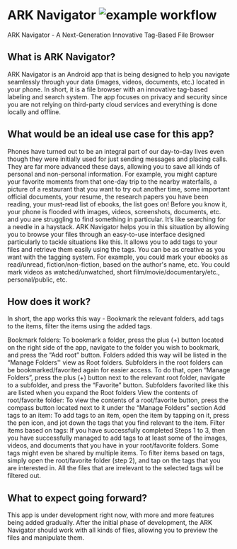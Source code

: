 **ARK Navigator** ![example workflow](https://github.com/kirillt/ark-navigator/actions/workflows/build.yml/badge.svg)
=================

ARK Navigator - A Next-Generation Innovative Tag-Based File Browser


What is ARK Navigator?
----------------------

ARK Navigator is an Android app that is being designed to help you navigate seamlessly through your data (images, videos, documents, etc.) located in your phone. In short, it is a file browser with an innovative tag-based labeling and search system. The app focuses on privacy and security since you are not relying on third-party cloud services and everything is done locally and offline.


What would be an ideal use case for this app?
---------------------------------------------

Phones have turned out to be an integral part of our day-to-day lives even though they were initially used for just sending messages and placing calls. They are far more advanced these days, allowing you to save all kinds of personal and non-personal information. For example, you might capture your favorite moments from that one-day trip to the nearby waterfalls, a picture of a restaurant that you want to try out another time, some important official documents, your resume, the research papers you have been reading, your must-read list of ebooks, the list goes on! Before you know it, your phone is flooded with images, videos, screenshots, documents, etc. and you are struggling to find something in particular. It’s like searching for a needle in a haystack. 
ARK Navigator helps you in this situation by allowing you to browse your files through an easy-to-use interface designed particularly to tackle situations like this. It allows you to add tags to your files and retrieve them easily using the tags.
You can be as creative as you want with the tagging system. For example, you could mark your ebooks as read/unread, fiction/non-fiction, based on the author's name, etc. You could mark videos as watched/unwatched, short film/movie/documentary/etc., personal/public, etc.


How does it work?
-----------------

In short, the app works this way - Bookmark the relevant folders, add tags to the items, filter the items using the added tags.

Bookmark folders: To bookmark a folder, press the plus (+) button located on the right side of the app, navigate to the folder you wish to bookmark, and press the “Add root” button. Folders added this way will be listed in the “Manage Folders'' view as Root folders. Subfolders in the root folders can be bookmarked/favorited again for easier access. To do that, open “Manage Folders”, press the plus (+) button next to the relevant root folder, navigate to a subfolder, and press the “Favorite” button. Subfolders favorited like this are listed when you expand the Root folders
View the contents of root/favorite folder: To view the contents of a root/favorite button, press the compass button located next to it under the “Manage Folders” section
Add tags to an item: To add tags to an item, open the item by tapping on it, press the pen icon, and jot down the tags that you find relevant to the item.
Filter items based on tags: If you have successfully completed Steps 1 to 3, then you have successfully managed to add tags to at least some of the images, videos, and documents that you have in your root/favorite folders. Some tags might even be shared by multiple items. To filter items based on tags, simply open the root/favorite folder (step 2), and tap on the tags that you are interested in. All the files that are irrelevant to the selected tags will be filtered out.


What to expect going forward?
-----------------------------

This app is under development right now, with more and more features being added gradually. After the initial phase of development, the ARK Navigator should work with all kinds of files, allowing you to preview the files and manipulate them. 
